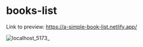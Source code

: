 # books-list

Link to preview: https://a-simple-book-list.netlify.app/

![localhost_5173_](https://user-images.githubusercontent.com/107828537/220580645-9c1110cb-33f7-4e89-8db0-c31fa98bdb00.png)
